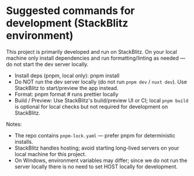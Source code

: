 # Suggested commands for development (StackBlitz environment)

This project is primarily developed and run on StackBlitz. On your local machine only install dependencies and run formatting/linting as needed — do not start the dev server locally.

- Install deps (pnpm, local only): pnpm install
- Do NOT run the dev server locally (do not run `pnpm dev` / `nuxt dev`). Use StackBlitz to start/preview the app instead.
- Format: pnpm format  # runs prettier locally
- Build / Preview: Use StackBlitz's build/preview UI or CI; local `pnpm build` is optional for local checks but not required for development on StackBlitz.

Notes:
- The repo contains `pnpm-lock.yaml` — prefer pnpm for deterministic installs.
- StackBlitz handles hosting; avoid starting long-lived servers on your local machine for this project.
- On Windows, environment variables may differ; since we do not run the server locally there is no need to set HOST locally for development.
